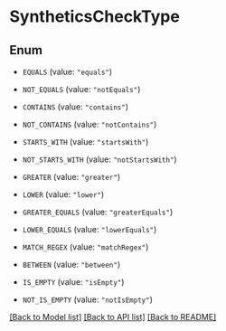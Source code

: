 # SyntheticsCheckType

## Enum


* `EQUALS` (value: `"equals"`)

* `NOT_EQUALS` (value: `"notEquals"`)

* `CONTAINS` (value: `"contains"`)

* `NOT_CONTAINS` (value: `"notContains"`)

* `STARTS_WITH` (value: `"startsWith"`)

* `NOT_STARTS_WITH` (value: `"notStartsWith"`)

* `GREATER` (value: `"greater"`)

* `LOWER` (value: `"lower"`)

* `GREATER_EQUALS` (value: `"greaterEquals"`)

* `LOWER_EQUALS` (value: `"lowerEquals"`)

* `MATCH_REGEX` (value: `"matchRegex"`)

* `BETWEEN` (value: `"between"`)

* `IS_EMPTY` (value: `"isEmpty"`)

* `NOT_IS_EMPTY` (value: `"notIsEmpty"`)


[[Back to Model list]](../README.md#documentation-for-models) [[Back to API list]](../README.md#documentation-for-api-endpoints) [[Back to README]](../README.md)


